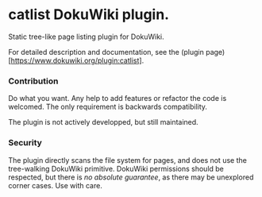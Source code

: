 # catlist DokuWiki plugin.

Static tree-like page listing plugin for DokuWiki.

For detailed description and documentation, see the (plugin page)[https://www.dokuwiki.org/plugin:catlist].

### Contribution

Do what you want. Any help to add features or refactor the code is welcomed. The only requirement is backwards compatibility.

The plugin is not actively developped, but still maintained.

### Security

The plugin directly scans the file system for pages, and does not use the tree-walking DokuWiki primitive. DokuWiki permissions should be respected, but there is *no absolute guarantee*, as there may be unexplored corner cases. Use with care.
